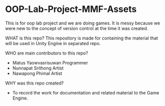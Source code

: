 # OOP-Lab-Project-MMF-Assets
This is for oop lab project and we are doing games.
It is messy because we were new to the concept of version control at the time it was created.

WHAT is this repo?
This repository is made for containing the material that will be used in Unity Engine in separated repo.

WHO are main contributors to this repo?
- Matus Yaowvasrisuwan Programmer
- Nunnapat Srithong Artist
- Nawapong Phimal Artist

WHY was this repo created?
- To record the work for documentation and related material to the Game Engine.
